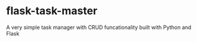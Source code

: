 # flask-task-master

A very simple task manager with CRUD funcationality built with Python and Flask
